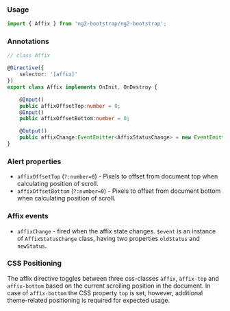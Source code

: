 ### Usage
```typescript
import { Affix } from 'ng2-bootstrap/ng2-bootstrap';
```

### Annotations
```typescript
// class Affix

@Directive({
    selector: '[affix]'
})
export class Affix implements OnInit, OnDestroy {

    @Input()
    public affixOffsetTop:number = 0;
    @Input()
    public affixOffsetBottom:number = 0;

    @Output()
    public affixChange:EventEmitter<AffixStatusChange> = new EventEmitter(false);
}
```

### Alert properties
- `affixOffsetTop` (`?:number=0`) - Pixels to offset from document top when calculating position of scroll.
- `affixOffsetBottom` (`?:number=0`) - Pixels to offset from document bottom when calculating position of scroll.

### Affix events
- `affixChange` - fired when the affix state changes. `$event` is an instance of `AffixStatusChange` class, having two properties `oldStatus` and `newStatus`.

### CSS Positioning
The affix directive toggles between three css-classes `affix`, `affix-top` and `affix-bottom` based on the current scrolling position in the document. In case of `affix-bottom` the CSS property `top` is set, however, additional theme-related positioning is required for expected usage. 
